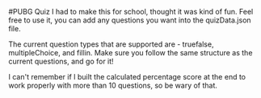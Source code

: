 #PUBG Quiz
I had to make this for school, thought it was kind of fun. Feel free to use it, you can add any questions you want into the quizData.json file.

The current question types that are supported are - truefalse, multipleChoice, and fillin. Make sure you follow the same structure as the current questions, and go for it!

I can't remember if I built the calculated percentage score at the end to work properly with more than 10 questions, so be wary of that.